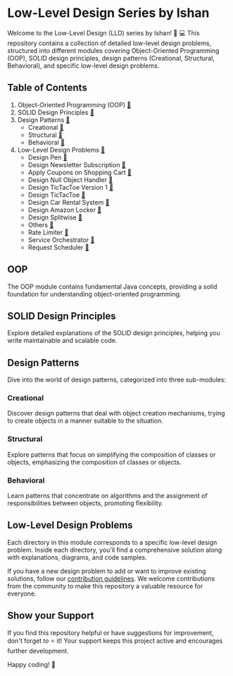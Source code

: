 # Low-Level Design Series by Ishan

Welcome to the Low-Level Design (LLD) series by Ishan! 🚀 💻
This repository contains a collection of detailed low-level design problems, structured into different modules covering
Object-Oriented Programming (OOP), SOLID design principles, design patterns (Creational, Structural, Behavioral), and
specific low-level design problems.

## Table of Contents

1. Object-Oriented Programming (OOP) [:link:](/oop/)
2. SOLID Design Principles [:link:](/design_principles/)
3. Design Patterns [🔗](/design_patterns/)
    - Creational [🔗](/design_patterns/creational/)
    - Structural [🔗](/design_patterns/structural/)
    - Behavioral [🔗](/design_patterns/behavioural/)
4. Low-Level Design Problems [:link:](/low_level_design/)
    - Design Pen [:link:](/low_level_design/design-pen/)
    - Design Newsletter Subscription [:link:](/low_level_design/newsletter-subscription/)
    - Apply Coupons on Shopping Cart [:link:](/low_level_design/apply-coupons-on-shopping-cart/)
    - Design Null Object Handler [:link:](/low_level_design/design-nullobject-handler/)
    - Design TicTacToe Version 1 [:link:](/low_level_design/design-tictactoe-v1/)
    - Design TicTacToe [:link:](/low_level_design/design-tictactoe/)
    - Design Car Rental System [:link:](/low_level_design/design-car-rental-system/)
    - Design Amazon Locker [:link:](/low_level_design/design-amazon-locker/)
    - Design Splitwise [:link:](/low_level_design/design-splitwise/)
    - Others [:link:](/low_level_design/Others/)
    - Rate Limiter [:link:](/low_level_design/rate-limiter/)
    - Service Orchestrator [:link:](/low_level_design/service-orchestrator/)
    - Request Scheduler [:link:](/low_level_design/request-scheduler/)

## OOP

The OOP module contains fundamental Java concepts, providing a solid foundation for understanding object-oriented
programming.

## SOLID Design Principles

Explore detailed explanations of the SOLID design principles, helping you write maintainable and scalable code.

## Design Patterns

Dive into the world of design patterns, categorized into three sub-modules:

### Creational

Discover design patterns that deal with object creation mechanisms, trying to create objects in a manner suitable to the
situation.

### Structural

Explore patterns that focus on simplifying the composition of classes or objects, emphasizing the composition of classes
or objects.

### Behavioral

Learn patterns that concentrate on algorithms and the assignment of responsibilities between objects, promoting
flexibility.

## Low-Level Design Problems

Each directory in this module corresponds to a specific low-level design problem. Inside each directory, you'll find a
comprehensive solution along with explanations, diagrams, and code samples.

If you have a new design problem to add or want to improve existing solutions, follow
our [contribution guidelines](CONTRIBUTING.md). We welcome contributions from the community to make this repository a
valuable resource for everyone.

## Show your Support

If you find this repository helpful or have suggestions for improvement, don't forget to ⭐️ it! Your support keeps this
project active and encourages further development.

Happy coding! 🚀
